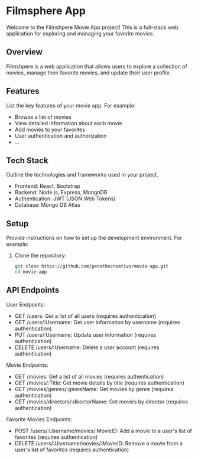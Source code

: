 # Filmsphere App

Welcome to the Filmshpere Movie App project! This is a full-stack web application for exploring and managing your favorite movies.

## Overview

Filmshpere is a web application that allows users to explore a collection of movies, manage their favorite movies, and update their user profile.

## Features

List the key features of your movie app. For example:

- Browse a list of movies
- View detailed information about each movie
- Add movies to your favorites
- User authentication and authorization
- ...

## Tech Stack

Outline the technologies and frameworks used in your project.

- Frontend: React, Bootstrap
- Backend: Node.js, Express, MongoDB
- Authentication: JWT (JSON Web Tokens)
- Database: Mongo DB Atlas

## Setup

Provide instructions on how to set up the development environment. For example:

1. Clone the repository:
   ```bash
   git clone https://github.com/penathecreative/movie-app.git
   cd movie-app
   ```

## API Endpoints

User Endpoints:

- GET /users: Get a list of all users (requires authentication)
- GET /users/:Username: Get user information by username (requires authentication)
- PUT /users/:Username: Update user information (requires authentication)
- DELETE /users/:Username: Delete a user account (requires authentication)

Movie Endpoints:

- GET /movies: Get a list of all movies (requires authentication)
- GET /movies/:Title: Get movie details by title (requires authentication)
- GET /movies/genres/:genreName: Get movies by genre (requires authentication)
- GET /movies/directors/:directorName: Get movies by director (requires authentication)

Favorite Movies Endpoints:

- POST /users/:Username/movies/:MovieID: Add a movie to a user's list of favorites (requires authentication)
- DELETE /users/:Username/movies/:MovieID: Remove a movie from a user's list of favorites (requires authentication)
